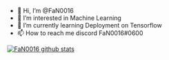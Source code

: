 - 👋 Hi, I’m @FaN0016
- 👀 I’m interested in Machine Learning
- 🌱 I’m currently learning Deployment on Tensorflow
- 📫 How to reach me discord FaN0016#0600

[![FaN0016 github stats](https://github-readme-stats.vercel.app/api?username=FaN0016&include_all_commits=true&count_private=true&show_icons=true&line_height=20&title_color=FFFFFF&icon_color=FFFFFF&text_color=FFFFFF&bg_color=0D1117)](https://github.com/anuraghazra/github-readme-stats)

<!---
FaN0016/FaN0016 is a ✨ special ✨ repository because its `README.md` (this file) appears on your GitHub profile.
You can click the Preview link to take a look at your changes.
--->
